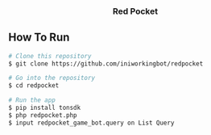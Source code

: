 <h3 align="center">Red Pocket</h3>

## How To Run
```bash
# Clone this repository
$ git clone https://github.com/iniworkingbot/redpocket

# Go into the repository
$ cd redpocket

# Run the app
$ pip install tonsdk
$ php redpocket.php
$ input redpocket_game_bot.query on List Query
```
